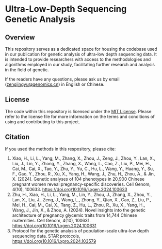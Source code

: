 # Ultra-Low-Depth Sequencing Genetic Analysis

## Overview
This repository serves as a dedicated space for housing the codebase used in our publication for genetic analysis of ultra-low depth sequencing data. It is intended to provide researchers with access to the methodologies and algorithms employed in our study, facilitating further research and analysis in the field of genetic.

If the readers have any questions, please ask us by email (zengjingyu@genomics.cn) in English or Chinese.

## License
The code within this repository is licensed under the [MIT License](./LICENSE). Please refer to the license file for more information on the terms and conditions of using and contributing to this project.

## Citation
If you used the methods in this respository, please cite:
1. Xiao, H., Li, L., Yang, M., Zhang, X., Zhou, J., Zeng, J., Zhou, Y., Lan, X., Liu, J., Lin, Y., Zhong, Y., Zhang, X., Wang, L., Cao, Z., Liu, P., Mei, H., Cai, M., Cai, X., Tao, Y., Zhu, Y., Yu, C., Hu, L., Wang, Y., Huang, Y., Su, F., Gao, Y., Zhou, R., Xu, X., Yang, H., Wang, J., Zhu, H., Zhou, A., & Jin, X. (2024). Genetic analyses of 104 phenotypes in 20,900 Chinese pregnant women reveal pregnancy-specific discoveries. Cell Genom, 4(10), 100633. https://doi.org/10.1016/j.xgen.2024.100633
2. Zhu, H., Xiao, H., Li, L., Yang, M., Lin, Y., Zhou, J., Zhang, X., Zhou, Y., Lan, X., Liu, J., Zeng, J., Wang, L., Zhong, Y., Qian, X., Cao, Z., Liu, P., Mei, H., Cai, M., Cai, X., Tang, Z., Hu, L., Zhou, R., Xu, X., Yang, H., Wang, J., Jin, X., & Zhou, A. (2024). Novel insights into the genetic architecture of pregnancy glycemic traits from 14,744 Chinese maternities. Cell Genom, 4(10), 100631. https://doi.org/10.1016/j.xgen.2024.100631
3. Protocol for the genetic analysis of population-scale ultra-low depth sequencing data. STAR protocols, https://doi.org/10.1016/j.xpro.2024.103579
